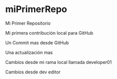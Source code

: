 # miPrimerRepo

Mi Primer Repositorio

Mi primera contribución local para GitHub

Un Commit mas desde GitHub

Una actualización mas

Cambios desde mi rama local llamada developer01

Cambios desde dev editor